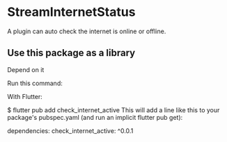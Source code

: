 # StreamInternetStatus

A plugin can auto check the internet is online or offline.

## Use this package as a library

Depend on it

Run this command:

With Flutter:

 $ flutter pub add check_internet_active
This will add a line like this to your package's pubspec.yaml (and run an implicit flutter pub get):

dependencies:
  check_internet_active: ^0.0.1

